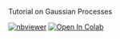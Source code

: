 Tutorial on Gaussian Processes 

[![nbviewer](https://raw.githubusercontent.com/jupyter/design/master/logos/Badges/nbviewer_badge.svg)](https://nbviewer.jupyter.org/github/kdkalvik/gaussian-processes-tutorial/blob/main/gaussian_processes_tutorial.ipynb) [![Open In Colab](https://colab.research.google.com/assets/colab-badge.svg)](https://colab.research.google.com/github/kdkalvik/gaussian-processes-tutorial/blob/main/gaussian_processes_tutorial.ipynb)

